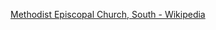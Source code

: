﻿[Methodist Episcopal Church, South - Wikipedia](https://en.wikipedia.org/wiki/Methodist_Episcopal_Church,_South)